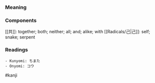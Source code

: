 ### Meaning



### Components

[[共]]: together; both; neither; all; and; alike; with [[Radicals/己|己]]: self; snake; serpent

### Readings

```
- Kunyomi: ちまた
- Onyomi: コウ
```

#kanji